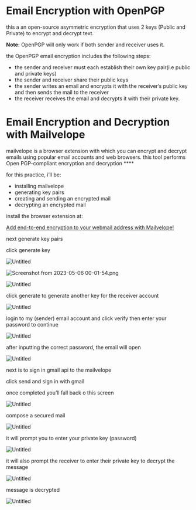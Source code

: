 # Email Encryption with OpenPGP <pretty good privacy>

this a an open-source asymmetric encryption that uses 2 keys (Public and Private) to encrypt and decrypt text.

**********Note:********** OpenPGP will only work if both sender and receiver uses it.

the OpenPGP email encryption includes the following steps:

- the sender and receiver must each establish their own key pair(i.e public and private keys)
- the sender and receiver share their public keys
- the sender writes an email and encrypts it with the receiver’s public key and then sends the mail to the receiver
- the receiver receives the email and decrypts it with their private key.

# **Email Encryption and Decryption with Mailvelope**

mailvelope is a browser extension with which you can encrypt and decrypt emails using popular email accounts and web browsers. this tool performs Open PGP-compliant encryption and decryption ****

for this practice, i’ll be:

- installing mailvelope
- generating key pairs
- creating and sending an encrypted mail
- decrypting an encrypted mail

install the browser extension at: 

[Add end-to-end encryption to your webmail address with Mailvelope!](https://mailvelope.com/)

next generate key pairs

click generate key

![Untitled](Email%20Encryption%20with%20OpenPGP%20pretty%20good%20privacy%205f186915001d448cac9df6b5d2c91d85/Untitled.png)

![Screenshot from 2023-05-06 00-01-54.png](Email%20Encryption%20with%20OpenPGP%20pretty%20good%20privacy%205f186915001d448cac9df6b5d2c91d85/Screenshot_from_2023-05-06_00-01-54.png)

![Untitled](Email%20Encryption%20with%20OpenPGP%20pretty%20good%20privacy%205f186915001d448cac9df6b5d2c91d85/Untitled%201.png)

click generate to generate another key for the receiver account

 

![Untitled](Email%20Encryption%20with%20OpenPGP%20pretty%20good%20privacy%205f186915001d448cac9df6b5d2c91d85/Untitled%202.png)

login to my (sender) email account and click verify then enter your password to continue

![Untitled](Email%20Encryption%20with%20OpenPGP%20pretty%20good%20privacy%205f186915001d448cac9df6b5d2c91d85/Untitled%203.png)

after inputting the correct password, the email will open

![Untitled](Email%20Encryption%20with%20OpenPGP%20pretty%20good%20privacy%205f186915001d448cac9df6b5d2c91d85/Untitled%204.png)

next is to sign in gmail api to the mailvelope

click send and sign in with gmail

once completed you’ll fall back o this screen

![Untitled](Email%20Encryption%20with%20OpenPGP%20pretty%20good%20privacy%205f186915001d448cac9df6b5d2c91d85/Untitled%205.png)

compose a secured mail

![Untitled](Email%20Encryption%20with%20OpenPGP%20pretty%20good%20privacy%205f186915001d448cac9df6b5d2c91d85/Untitled%206.png)

it will prompt you to enter your private key (password)

![Untitled](Email%20Encryption%20with%20OpenPGP%20pretty%20good%20privacy%205f186915001d448cac9df6b5d2c91d85/Untitled%207.png)

it will also prompt the receiver to enter their private key to decrypt the message

![Untitled](Email%20Encryption%20with%20OpenPGP%20pretty%20good%20privacy%205f186915001d448cac9df6b5d2c91d85/Untitled%208.png)

message is decrypted

![Untitled](Email%20Encryption%20with%20OpenPGP%20pretty%20good%20privacy%205f186915001d448cac9df6b5d2c91d85/Untitled%209.png)
